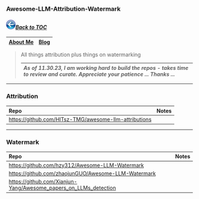 ### Awesome-LLM-Attribution-Watermark
#### _[<img src="images/back_button_2.png" width="25" height="25">Back to TOC](https://github.com/xsankar/Awesome-Awesome-LLM)_
| [About Me](https://www.linkedin.com/in/ksankar) | [Blog](https://ksankar.medium.com) |
| :- | :- |
> All things attribution plus things on watermarking
> 
> |***As of 11.30.23, I am working hard to build the repos - takes time to review and curate. Appreciate your patience ... Thanks ...***|
> | :- |
> 
***
### Attribution
| Repo | Notes | 
| :- | :- |
| https://github.com/HITsz-TMG/awesome-llm-attributions | |
***
### Watermark
| Repo | Notes | 
| :- | :- |
| https://github.com/hzy312/Awesome-LLM-Watermark | |
| https://github.com/zhaojunGUO/Awesome-LLM-Watermark | |
| https://github.com/Xianjun-Yang/Awesome_papers_on_LLMs_detection | |
